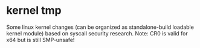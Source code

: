 # kernel tmp
Some linux kernel changes (can be organized as standalone-build loadable kernel module) based on syscall security research.
Note:
CR0 is valid for x64 but is still SMP-unsafe!
